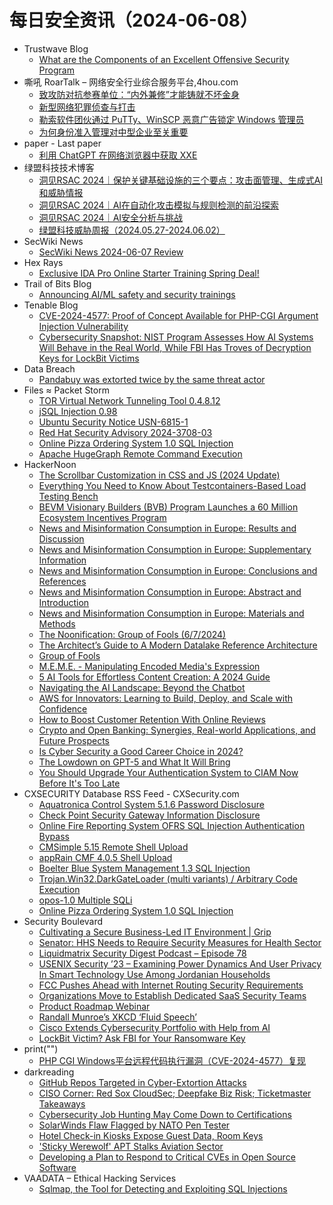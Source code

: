 # 每日安全资讯（2024-06-08）

- Trustwave Blog
  - [What are the Components of an Excellent Offensive Security Program](https://www.trustwave.com/en-us/resources/blogs/trustwave-blog/what-are-the-components-of-an-excellent-offensive-security-program/)
- 嘶吼 RoarTalk – 网络安全行业综合服务平台,4hou.com
  - [致攻防对抗参赛单位：“内外兼修”才能铸就不坏金身](https://www.4hou.com/posts/NKQD)
  - [新型网络犯罪侦查与打击](https://www.4hou.com/posts/L1XX)
  - [勒索软件团伙通过 PuTTy、WinSCP 恶意广告锁定 Windows 管理员](https://www.4hou.com/posts/wyP1)
  - [为何身份准入管理对中型企业至关重要](https://www.4hou.com/posts/wyO8)
- paper - Last paper
  - [利用 ChatGPT 在网络浏览器中获取 XXE](https://paper.seebug.org/3176/)
- 绿盟科技技术博客
  - [洞见RSAC 2024｜保护关键基础设施的三个要点：攻击面管理、生成式AI和威胁情报](https://blog.nsfocus.net/rsac-2024-3/)
  - [洞见RSAC 2024｜AI在自动化攻击模拟与规则检测的前沿探索](https://blog.nsfocus.net/rsac-ai/)
  - [洞见RSAC 2024｜AI安全分析与挑战](https://blog.nsfocus.net/rsac-2024-2/)
  - [绿盟科技威胁周报（2024.05.27-2024.06.02）](https://blog.nsfocus.net/weeklyreport202422/)
- SecWiki News
  - [SecWiki News 2024-06-07 Review](http://www.sec-wiki.com/?2024-06-07)
- Hex Rays
  - [Exclusive IDA Pro Online Starter Training Spring Deal!](https://hex-rays.com/blog/exclusive-ida-pro-online-starter-training-spring-deal/)
- Trail of Bits Blog
  - [Announcing AI/ML safety and security trainings](https://blog.trailofbits.com/2024/06/07/announcing-ai-ml-safety-and-security-trainings/)
- Tenable Blog
  - [CVE-2024-4577: Proof of Concept Available for PHP-CGI Argument Injection Vulnerability](https://www.tenable.com/blog/cve-2024-4577-proof-of-concept-available-for-php-cgi-argument-injection-vulnerability)
  - [Cybersecurity Snapshot: NIST Program Assesses How AI Systems Will Behave in the Real World, While FBI Has Troves of Decryption Keys for LockBit Victims](https://www.tenable.com/blog/cybersecurity-snapshot-nist-program-assesses-how-ai-systems-will-behave-in-the-real-world)
- Data Breach
  - [Pandabuy was extorted twice by the same threat actor](https://securityaffairs.com/164263/cyber-crime/pandabuy-extorted-again.html)
- Files ≈ Packet Storm
  - [TOR Virtual Network Tunneling Tool 0.4.8.12](https://packetstormsecurity.com/files/178991/tor-0.4.8.12.tar.gz)
  - [jSQL Injection 0.98](https://packetstormsecurity.com/files/178990/jsql-injection-0.98.tar.gz)
  - [Ubuntu Security Notice USN-6815-1](https://packetstormsecurity.com/files/178989/USN-6815-1.txt)
  - [Red Hat Security Advisory 2024-3708-03](https://packetstormsecurity.com/files/178988/RHSA-2024-3708-03.txt)
  - [Online Pizza Ordering System 1.0 SQL Injection](https://packetstormsecurity.com/files/178987/opos10-sql.txt)
  - [Apache HugeGraph Remote Command Execution](https://packetstormsecurity.com/files/178986/CVE-2024-27348-main.zip)
- HackerNoon
  - [The Scrollbar Customization in CSS and JS (2024 Update)](https://hackernoon.com/the-scrollbar-customization-in-css-and-js-2024-update?source=rss)
  - [Everything You Need to Know About Testcontainers-Based Load Testing Bench](https://hackernoon.com/everything-you-need-to-know-about-testcontainers-based-load-testing-bench?source=rss)
  - [BEVM Visionary Builders (BVB) Program Launches a 60 Million Ecosystem Incentives Program](https://hackernoon.com/bevm-visionary-builders-bvb-program-launches-a-60-million-ecosystem-incentives-program?source=rss)
  - [News and Misinformation Consumption in Europe: Results and Discussion](https://hackernoon.com/news-and-misinformation-consumption-in-europe-results-and-discussion?source=rss)
  - [News and Misinformation Consumption in Europe: Supplementary Information](https://hackernoon.com/news-and-misinformation-consumption-in-europe-supplementary-information?source=rss)
  - [News and Misinformation Consumption in Europe: Conclusions and References](https://hackernoon.com/news-and-misinformation-consumption-in-europe-conclusions-and-references?source=rss)
  - [News and Misinformation Consumption in Europe: Abstract and Introduction](https://hackernoon.com/news-and-misinformation-consumption-in-europe-abstract-and-introduction?source=rss)
  - [News and Misinformation Consumption in Europe: Materials and Methods](https://hackernoon.com/news-and-misinformation-consumption-in-europe-materials-and-methods?source=rss)
  - [The Noonification: Group of Fools (6/7/2024)](https://hackernoon.com/6-7-2024-noonification?source=rss)
  - [The Architect’s Guide to A Modern Datalake Reference Architecture](https://hackernoon.com/the-architects-guide-to-a-modern-datalake-reference-architecture?source=rss)
  - [Group of Fools](https://hackernoon.com/group-of-fools?source=rss)
  - [M.E.M.E. - Manipulating Encoded Media's Expression](https://hackernoon.com/meme-manipulating-encoded-medias-expression?source=rss)
  - [5 AI Tools for Effortless Content Creation: A 2024 Guide](https://hackernoon.com/5-ai-tools-for-effortless-content-creation-a-2024-guide?source=rss)
  - [Navigating the AI Landscape: Beyond the Chatbot](https://hackernoon.com/navigating-the-ai-landscape-beyond-the-chatbot?source=rss)
  - [AWS for Innovators: Learning to Build, Deploy, and Scale with Confidence](https://hackernoon.com/aws-for-innovators-learning-to-build-deploy-and-scale-with-confidence?source=rss)
  - [How to Boost Customer Retention With Online Reviews](https://hackernoon.com/how-to-boost-customer-retention-with-online-reviews?source=rss)
  - [Crypto and Open Banking: Synergies, Real-world Applications, and Future Prospects](https://hackernoon.com/crypto-and-open-banking-synergies-real-world-applications-and-future-prospects?source=rss)
  - [Is Cyber Security a Good Career Choice in 2024?](https://hackernoon.com/is-cyber-security-a-good-career-choice-in-2024?source=rss)
  - [The Lowdown on GPT-5 and What It Will Bring](https://hackernoon.com/the-lowdown-on-gpt-5-and-what-it-will-bring?source=rss)
  - [You Should Upgrade Your Authentication System to CIAM Now Before It's Too Late](https://hackernoon.com/you-should-upgrade-your-authentication-system-to-ciam-now-before-its-too-late?source=rss)
- CXSECURITY Database RSS Feed - CXSecurity.com
  - [Aquatronica Control System 5.1.6 Password Disclosure](https://cxsecurity.com/issue/WLB-2024060024)
  - [Check Point Security Gateway Information Disclosure](https://cxsecurity.com/issue/WLB-2024060023)
  - [Online Fire Reporting System OFRS  SQL Injection Authentication Bypass](https://cxsecurity.com/issue/WLB-2024060022)
  - [CMSimple 5.15 Remote Shell Upload](https://cxsecurity.com/issue/WLB-2024060021)
  - [appRain CMF 4.0.5 Shell Upload](https://cxsecurity.com/issue/WLB-2024060020)
  - [Boelter Blue System Management 1.3 SQL Injection](https://cxsecurity.com/issue/WLB-2024060019)
  - [Trojan.Win32.DarkGateLoader (multi variants) / Arbitrary Code Execution](https://cxsecurity.com/issue/WLB-2024060018)
  - [opos-1.0 Multiple SQLi](https://cxsecurity.com/issue/WLB-2024060017)
  - [Online Pizza Ordering System 1.0 SQL Injection](https://cxsecurity.com/issue/WLB-2024060015)
- Security Boulevard
  - [Cultivating a Secure Business-Led IT Environment | Grip](https://securityboulevard.com/2024/06/cultivating-a-secure-business-led-it-environment-grip/)
  - [Senator: HHS Needs to Require Security Measures for Health Sector](https://securityboulevard.com/2024/06/senator-hhs-needs-to-require-security-measures-for-health-sector/)
  - [Liquidmatrix Security Digest Podcast – Episode 78](https://securityboulevard.com/2024/06/liquidmatrix-security-digest-podcast-episode-78/)
  - [USENIX Security ’23 – Examining Power Dynamics And User Privacy In Smart Technology Use Among Jordanian Households](https://securityboulevard.com/2024/06/usenix-security-23-examining-power-dynamics-and-user-privacy-in-smart-technology-use-among-jordanian-households/)
  - [FCC Pushes Ahead with Internet Routing Security Requirements](https://securityboulevard.com/2024/06/fcc-pushes-ahead-with-internet-routing-security-requirements/)
  - [Organizations Move to Establish Dedicated SaaS Security Teams](https://securityboulevard.com/2024/06/organizations-move-to-establish-dedicated-saas-security-teams/)
  - [Product Roadmap Webinar](https://securityboulevard.com/2024/06/product-roadmap-webinar/)
  - [Randall Munroe’s XKCD ‘Fluid Speech’](https://securityboulevard.com/2024/06/randall-munroes-xkcd-fluid-speech/)
  - [Cisco Extends Cybersecurity Portfolio with Help from AI](https://securityboulevard.com/2024/06/cisco-extends-cybersecurity-portfolio-with-help-from-ai/)
  - [LockBit Victim? Ask FBI for Your Ransomware Key](https://securityboulevard.com/2024/06/fbi-lockbit-key-bryan-vorndran-richixbw/)
- print("")
  - [PHP CGI Windows平台远程代码执行漏洞（CVE-2024-4577）复现](https://www.o2oxy.cn/4199.html)
- darkreading
  - [GitHub Repos Targeted in Cyber-Extortion Attacks](https://www.darkreading.com/application-security/github-repos-targeted-in-cyber-extortion-attacks)
  - [CISO Corner: Red Sox CloudSec; Deepfake Biz Risk; Ticketmaster Takeaways](https://www.darkreading.com/cybersecurity-operations/ciso-corner-red-sox-cloudsec-deepfake-biz-risk-ticketmaster)
  - [Cybersecurity Job Hunting May Come Down to Certifications](https://www.darkreading.com/cybersecurity-careers/cybersecurity-jobs-gap-may-come-down-to-certifications-gap)
  - [SolarWinds Flaw Flagged by NATO Pen Tester](https://www.darkreading.com/vulnerabilities-threats/solarwinds-flaw-flagged-by-nato-pen-tester)
  - [Hotel Check-in Kiosks Expose Guest Data, Room Keys](https://www.darkreading.com/vulnerabilities-threats/hotel-check-in-kiosks-expose-guest-data-room-keys)
  - ['Sticky Werewolf' APT Stalks Aviation Sector](https://www.darkreading.com/threat-intelligence/sticky-werewolf-apt-stalks-aviation-sector)
  - [Developing a Plan to Respond to Critical CVEs in Open Source Software](https://www.darkreading.com/vulnerabilities-threats/developing-plan-to-respond-to-critical-cves-open-source-software)
- VAADATA – Ethical Hacking Services
  - [Sqlmap, the Tool for Detecting and Exploiting SQL Injections](https://www.vaadata.com/blog/sqlmap-the-tool-for-detecting-and-exploiting-sql-injections/)
